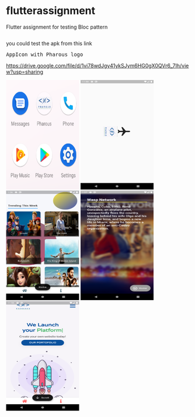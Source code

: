 # flutterassignment

Flutter assignment for testing Bloc pattern
  <pre>
</pre>
you could test the apk from this link
  <pre>
AppIcon with Pharous logo
</pre>
https://drive.google.com/file/d/1vi78wdJgy41ykSJym6HG0gX0QVr6_7Ih/view?usp=sharing

<p float="left">
<!--   <pre>
AppIcon with Pharous logo
</pre> -->
  <img src="img/appiocn.png" width="200"  height="300"/>
<!--   <pre>
Splash screen
</pre> -->
  <img src="img/splash.png" width="200" height="300" />
<!--   <pre>
Home screen
</pre> -->
  <img src="img/Home.png" width="200" height="300"/>
<!--     <pre>
Details screen
</pre> -->
  <img src="img/Details.png" width="200" height="300" />
<!--     <pre>
Webview screen for displaying Pharous website
</pre> -->
  <img src="img/info.png" width="200"  height="300"/> 
</p>
